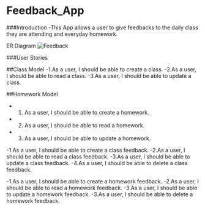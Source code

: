 # Feedback_App

###Introduction
-This App allows a user to give feedbacks to the daily class they are attending and everyday homework. 

ER Diagram
![Feedback](https://user-images.githubusercontent.com/92175379/147987474-70295184-ac7d-464b-8e7f-639b160faab6.png)

###User Stories

##Class Model
-1.As a user, I should be able to create a class.
-2.As a user, I should be able to read a class.
-3.As a user, I should be able to update a class.

##Homework Model
* 1. As a user, I should be able to create a homework.
* 2. As a user, I should be able to read a homework.
* 3. As a user, I should be able to update a homework.

-1.As a user, I should be able to create a class feedback.
-2.As a user, I should be able to read a class feedback.
-3.As a user, I should be able to update a class feedback.
-4.As a user, I should be able to delete a class feedback.

-1.As a user, I should be able to create a homework feedback.
-2.As a user, I should be able to read a homework feedback.
-3.As a user, I should be able to update a homework feedback.
-3.As a user, I should be able to delete a homework feedback.



